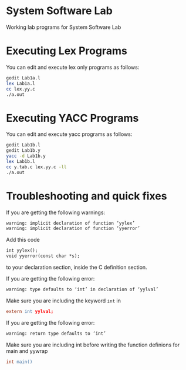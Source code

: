 # System Software Lab
Working lab programs for System Software Lab
# Executing Lex Programs
You can edit and execute lex only programs as follows:
```sh
gedit Lab1a.l
lex Lab1a.l
cc lex.yy.c
./a.out
```
# Executing YACC Programs
You can edit and execute yacc programs as follows:
```sh
gedit Lab1b.l
gedit Lab1b.y
yacc -d Lab1b.y
lex Lab1b.l
cc y.tab.c lex.yy.c -ll
./a.out
```
# Troubleshooting and quick fixes
If you are getting the following warnings:
```sh
warning: implicit declaration of function ‘yylex’
warning: implicit declaration of function ‘yyerror’
```
Add this code
```y
int yylex();
void yyerror(const char *s);
```
to your declaration section, inside the C definition section.

If you are getting the following error:
```sh
warning: type defaults to ‘int’ in declaration of ‘yylval’
```
Make sure you are including the keyword `int` in
```l
extern int yylval;
```
If you are getting the following error:
```sh
warning: return type defaults to ‘int’
```
Make sure you are including int before writing the function definions for main and yywrap
```l
int main()
```

